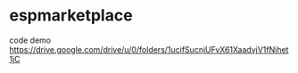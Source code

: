 # espmarketplace
code demo
https://drive.google.com/drive/u/0/folders/1ucifSucnjUFvX61XaadvjV1fNihet1jC
